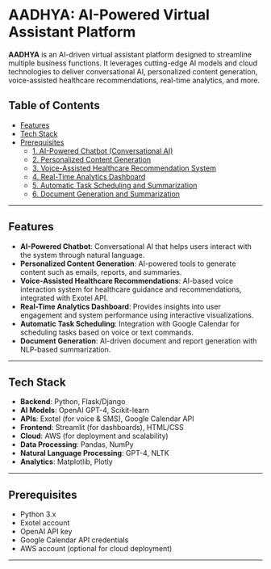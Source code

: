 # AADHYA: AI-Powered Virtual Assistant Platform

**AADHYA** is an AI-driven virtual assistant platform designed to streamline multiple business functions. It leverages cutting-edge AI models and cloud technologies to deliver conversational AI, personalized content generation, voice-assisted healthcare recommendations, real-time analytics, and more.

## Table of Contents
- [Features](#features)
- [Tech Stack](#tech-stack)
- [Prerequisites](#prerequisites)
  - [1. AI-Powered Chatbot (Conversational AI)](#1-ai-powered-chatbot-conversational-ai)
  - [2. Personalized Content Generation](#2-personalized-content-generation)
  - [3. Voice-Assisted Healthcare Recommendation System](#3-voice-assisted-healthcare-recommendation-system)
  - [4. Real-Time Analytics Dashboard](#4-real-time-analytics-dashboard)
  - [5. Automatic Task Scheduling and Summarization](#5-automatic-task-scheduling-and-summarization)
  - [6. Document Generation and Summarization](#6-document-generation-and-summarization)

---

## Features
- **AI-Powered Chatbot**: Conversational AI that helps users interact with the system through natural language.
- **Personalized Content Generation**: AI-powered tools to generate content such as emails, reports, and summaries.
- **Voice-Assisted Healthcare Recommendations**: AI-based voice interaction system for healthcare guidance and recommendations, integrated with Exotel API.
- **Real-Time Analytics Dashboard**: Provides insights into user engagement and system performance using interactive visualizations.
- **Automatic Task Scheduling**: Integration with Google Calendar for scheduling tasks based on voice or text commands.
- **Document Generation**: AI-driven document and report generation with NLP-based summarization.

---

## Tech Stack
- **Backend**: Python, Flask/Django
- **AI Models**: OpenAI GPT-4, Scikit-learn
- **APIs**: Exotel (for voice & SMS), Google Calendar API
- **Frontend**: Streamlit (for dashboards), HTML/CSS
- **Cloud**: AWS (for deployment and scalability)
- **Data Processing**: Pandas, NumPy
- **Natural Language Processing**: GPT-4, NLTK
- **Analytics**: Matplotlib, Plotly

---

## Prerequisites
- Python 3.x
- Exotel account
- OpenAI API key
- Google Calendar API credentials
- AWS account (optional for cloud deployment)


---

